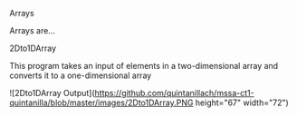 Arrays

Arrays are...

2Dto1DArray

This program takes an input of elements in a two-dimensional array and converts it to a one-dimensional array

![2Dto1DArray Output](https://github.com/quintanillach/mssa-ct1-quintanilla/blob/master/images/2Dto1DArray.PNG height="67" width="72")

